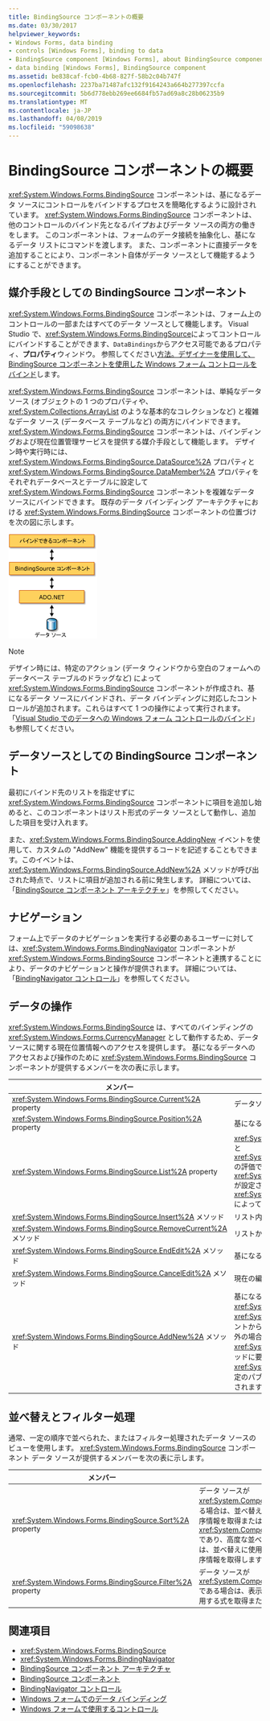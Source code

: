 ```yaml
---
title: BindingSource コンポーネントの概要
ms.date: 03/30/2017
helpviewer_keywords:
- Windows Forms, data binding
- controls [Windows Forms], binding to data
- BindingSource component [Windows Forms], about BindingSource component
- data binding [Windows Forms], BindingSource component
ms.assetid: be838caf-fcb0-4b68-827f-58b2c04b747f
ms.openlocfilehash: 2237ba71487afc132f9164243a664b277397ccfa
ms.sourcegitcommit: 5b6d778ebb269ee6684fb57ad69a8c28b06235b9
ms.translationtype: MT
ms.contentlocale: ja-JP
ms.lasthandoff: 04/08/2019
ms.locfileid: "59098638"
---
```

# <a name="bindingsource-component-overview"></a>BindingSource コンポーネントの概要
<xref:System.Windows.Forms.BindingSource> コンポーネントは、基になるデータ ソースにコントロールをバインドするプロセスを簡略化するように設計されています。 <xref:System.Windows.Forms.BindingSource> コンポーネントは、他のコントロールのバインド先となるパイプおよびデータ ソースの両方の働きをします。 このコンポーネントは、フォームのデータ接続を抽象化し、基になるデータ リストにコマンドを渡します。 また、コンポーネントに直接データを追加することにより、コンポーネント自体がデータ ソースとして機能するようにすることができます。  
  
## <a name="bindingsource-component-as-an-intermediary"></a>媒介手段としての BindingSource コンポーネント  
 <xref:System.Windows.Forms.BindingSource> コンポーネントは、フォーム上のコントロールの一部またはすべてのデータ ソースとして機能します。 Visual Studio で、<xref:System.Windows.Forms.BindingSource>によってコントロールにバインドすることができます、`DataBindings`からアクセス可能であるプロパティ、**プロパティ**ウィンドウ。 参照してください[方法。デザイナーを使用して、BindingSource コンポーネントを使用した Windows フォーム コントロールをバインド](bind-wf-controls-with-the-bindingsource.md)します。  
  
 <xref:System.Windows.Forms.BindingSource> コンポーネントは、単純なデータ ソース (オブジェクトの 1 つのプロパティや、<xref:System.Collections.ArrayList> のような基本的なコレクションなど) と複雑なデータ ソース (データベース テーブルなど) の両方にバインドできます。 <xref:System.Windows.Forms.BindingSource> コンポーネントは、バインディングおよび現在位置管理サービスを提供する媒介手段として機能します。 デザイン時や実行時には、<xref:System.Windows.Forms.BindingSource.DataSource%2A> プロパティと <xref:System.Windows.Forms.BindingSource.DataMember%2A> プロパティをそれぞれデータベースとテーブルに設定して <xref:System.Windows.Forms.BindingSource> コンポーネントを複雑なデータ ソースにバインドできます。 既存のデータ バインディング アーキテクチャにおける <xref:System.Windows.Forms.BindingSource> コンポーネントの位置づけを次の図に示します。  
  
 ![バインディング ソースとデータ バインディング アーキテクチャ](./media/net-bindsrcdatabindarch.gif "NET_BindSrcDataBindArch")  
  
> [!NOTE]
>  デザイン時には、特定のアクション (データ ウィンドウから空白のフォームへのデータベース テーブルのドラッグなど) によって <xref:System.Windows.Forms.BindingSource> コンポーネントが作成され、基になるデータ ソースにバインドされ、データ バインディングに対応したコントロールが追加されます。これらはすべて 1 つの操作によって実行されます。 「[Visual Studio でのデータへの Windows フォーム コントロールのバインド](/visualstudio/data-tools/bind-windows-forms-controls-to-data-in-visual-studio)」も参照してください。  
  
## <a name="bindingsource-component-as-a-data-source"></a>データソースとしての BindingSource コンポーネント  
 最初にバインド先のリストを指定せずに <xref:System.Windows.Forms.BindingSource> コンポーネントに項目を追加し始めると、このコンポーネントはリスト形式のデータ ソースとして動作し、追加した項目を受け入れます。  
  
 また、<xref:System.Windows.Forms.BindingSource.AddingNew> イベントを使用して、カスタムの "AddNew" 機能を提供するコードを記述することもできます。このイベントは、<xref:System.Windows.Forms.BindingSource.AddNew%2A> メソッドが呼び出された時点で、リストに項目が追加される前に発生します。 詳細については、「[BindingSource コンポーネント アーキテクチャ](bindingsource-component-architecture.md)」を参照してください。  
  
## <a name="navigation"></a>ナビゲーション  
 フォーム上でデータのナビゲーションを実行する必要のあるユーザーに対しては、<xref:System.Windows.Forms.BindingNavigator> コンポーネントが <xref:System.Windows.Forms.BindingSource> コンポーネントと連携することにより、データのナビゲーションと操作が提供されます。 詳細については、「[BindingNavigator コントロール](bindingnavigator-control-windows-forms.md)」を参照してください。  
  
## <a name="data-manipulation"></a>データの操作  
 <xref:System.Windows.Forms.BindingSource> は、すべてのバインディングの <xref:System.Windows.Forms.CurrencyManager> として動作するため、データ ソースに関する現在位置情報へのアクセスを提供します。 基になるデータへのアクセスおよび操作のために <xref:System.Windows.Forms.BindingSource> コンポーネントが提供するメンバーを次の表に示します。  
  
|メンバー|説明|  
|------------|-----------------|  
|<xref:System.Windows.Forms.BindingSource.Current%2A> property|データソースの現在の項目を取得します。|  
|<xref:System.Windows.Forms.BindingSource.Position%2A> property|基になるリストでの現在の位置を取得または設定します。|  
|<xref:System.Windows.Forms.BindingSource.List%2A> property|<xref:System.Windows.Forms.BindingSource.DataSource%2A> と <xref:System.Windows.Forms.BindingSource.DataMember%2A> の評価であるリストを取得します。 <xref:System.Windows.Forms.BindingSource.DataMember%2A> が設定されていないときは、<xref:System.Windows.Forms.BindingSource.DataSource%2A> によって指定されたリストを返します。|  
|<xref:System.Windows.Forms.BindingSource.Insert%2A> メソッド|リスト内の指定されたインデックス位置に項目を挿入します。|  
|<xref:System.Windows.Forms.BindingSource.RemoveCurrent%2A> メソッド|リストから現在の項目を削除します。|  
|<xref:System.Windows.Forms.BindingSource.EndEdit%2A> メソッド|基になるデータ ソースに保留中の変更を適用します。|  
|<xref:System.Windows.Forms.BindingSource.CancelEdit%2A> メソッド|現在の編集操作をキャンセルします。|  
|<xref:System.Windows.Forms.BindingSource.AddNew%2A> メソッド|基になるリストに新しい項目を追加します。 データ ソースが <xref:System.ComponentModel.IBindingList> を実装しており、<xref:System.Windows.Forms.BindingSource.AddingNew> イベントから項目が返された場合は、その項目を追加します。 それ以外の場合、リストの <xref:System.ComponentModel.IBindingList.AddNew%2A> メソッドに要求が渡されます。 基になるリストが <xref:System.ComponentModel.IBindingList> でない場合は、既定のパブリック コンストラクターを使用して項目が自動的に作成されます。|  
  
## <a name="sorting-and-filtering"></a>並べ替えとフィルター処理  
 通常、一定の順序で並べられた、またはフィルター処理されたデータ ソースのビューを使用します。 <xref:System.Windows.Forms.BindingSource> コンポーネント データ ソースが提供するメンバーを次の表に示します。  
  
|メンバー|説明|  
|------------|-----------------|  
|<xref:System.Windows.Forms.BindingSource.Sort%2A> property|データ ソースが <xref:System.ComponentModel.IBindingList> である場合は、並べ替えに使用する列名と並べ替え順序情報を取得または設定します。 データ ソースが <xref:System.ComponentModel.IBindingListView> であり、高度な並べ替えをサポートしている場合は、並べ替えに使用する複数の列名と並べ替え順序情報を取得します。|  
|<xref:System.Windows.Forms.BindingSource.Filter%2A> property|データ ソースが <xref:System.ComponentModel.IBindingListView> である場合は、表示する行のフィルター処理に使用する式を取得または設定します。|  
  
## <a name="see-also"></a>関連項目

- <xref:System.Windows.Forms.BindingSource>
- <xref:System.Windows.Forms.BindingNavigator>
- [BindingSource コンポーネント アーキテクチャ](bindingsource-component-architecture.md)
- [BindingSource コンポーネント](bindingsource-component.md)
- [BindingNavigator コントロール](bindingnavigator-control-windows-forms.md)
- [Windows フォームでのデータ バインディング](../windows-forms-data-binding.md)
- [Windows フォームで使用するコントロール](controls-to-use-on-windows-forms.md)
